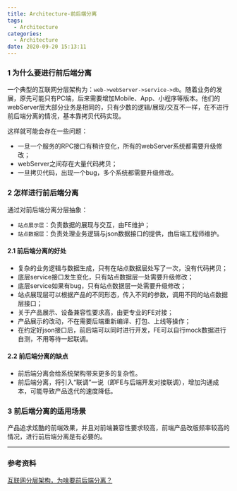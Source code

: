 ```yaml
---
title: Architecture-前后端分离
tags:
  - Architecture
categories:
  - Architecture
date: 2020-09-20 15:13:11
---
```





### 1 为什么要进行前后端分离

一个典型的互联网分层架构为：`web->webServer->service->db`。随着业务的发展，原先可能只有PC端，后来需要增加Mobile、App、小程序等版本。他们的webServer层大部分业务是相同的，只有少数的逻辑/展现/交互不一样，在不进行前后端分离的情况，基本靠拷贝代码实现。



这样就可能会存在一些问题：

- 一旦一个服务的RPC接口有稍许变化，所有的webServer系统都需要升级修改；
- webServer之间存在大量代码拷贝；
- 一旦拷贝代码，出现一个bug，多个系统都需要升级修改。



### 2 怎样进行前后端分离

通过对前后端分离分层抽象：

- `站点展示层`：负责数据的展现与交互，由FE维护；
- `站点数据层`：负责处理业务逻辑与json数据接口的提供，由后端工程师维护。



#### 2.1 前后端分离的好处

- 复杂的业务逻辑与数据生成，只有在站点数据层处写了一次，没有代码拷贝；
- 底层service接口发生变化，只有站点数据层一处需要升级修改；
- 底层service如果有bug，只有站点数据层一处需要升级修改；
- 站点展现层可以根据产品的不同形态，传入不同的参数，调用不同的站点数据层接口；
- 关于产品展示、设备兼容性要求高，由更专业的FE对接；
- 产品展示的改动，不在需要后端重新编译、打包、上线等操作；
- 在约定好json接口后，前后端可以同时进行开发，FE可以自行mock数据进行自测，不用等待一起联调。



#### 2.2 前后端分离的缺点

- 前后端分离会给系统架构带来更多的复杂性。
- 前后端分离，将引入“联调”一说（即FE与后端开发对接联调），增加沟通成本，可能导致产品迭代的速度降低。



### 3 前后端分离的适用场景

产品追求炫酷的前端效果，并且对前端兼容性要求较高，前端产品改版频率较高的情况，进行前后端分离是有必要的。

------

### 参考资料

[互联网分层架构，为啥要前后端分离？](https://mp.weixin.qq.com/s/-XF_w768tSDFKKqMSxlVyQ)

